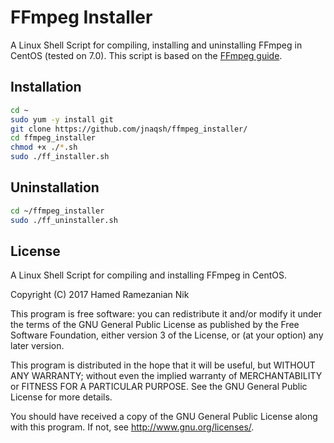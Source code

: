 # FFmpeg Installer

A Linux Shell Script for compiling, installing and uninstalling FFmpeg in CentOS (tested on 7.0). This script is based on the [FFmpeg guide](https://trac.ffmpeg.org/wiki/CompilationGuide/Centos).


## Installation

````sh
cd ~
sudo yum -y install git
git clone https://github.com/jnaqsh/ffmpeg_installer/
cd ffmpeg_installer
chmod +x ./*.sh
sudo ./ff_installer.sh
````

## Uninstallation

````sh
cd ~/ffmpeg_installer
sudo ./ff_uninstaller.sh
````

## License

A Linux Shell Script for compiling and installing FFmpeg in CentOS.

Copyright (C) 2017 Hamed Ramezanian Nik

This program is free software: you can redistribute it and/or modify
it under the terms of the GNU General Public License as published by
the Free Software Foundation, either version 3 of the License, or
(at your option) any later version.

This program is distributed in the hope that it will be useful,
but WITHOUT ANY WARRANTY; without even the implied warranty of
MERCHANTABILITY or FITNESS FOR A PARTICULAR PURPOSE.  See the
GNU General Public License for more details.

You should have received a copy of the GNU General Public License
along with this program.  If not, see <http://www.gnu.org/licenses/>.
